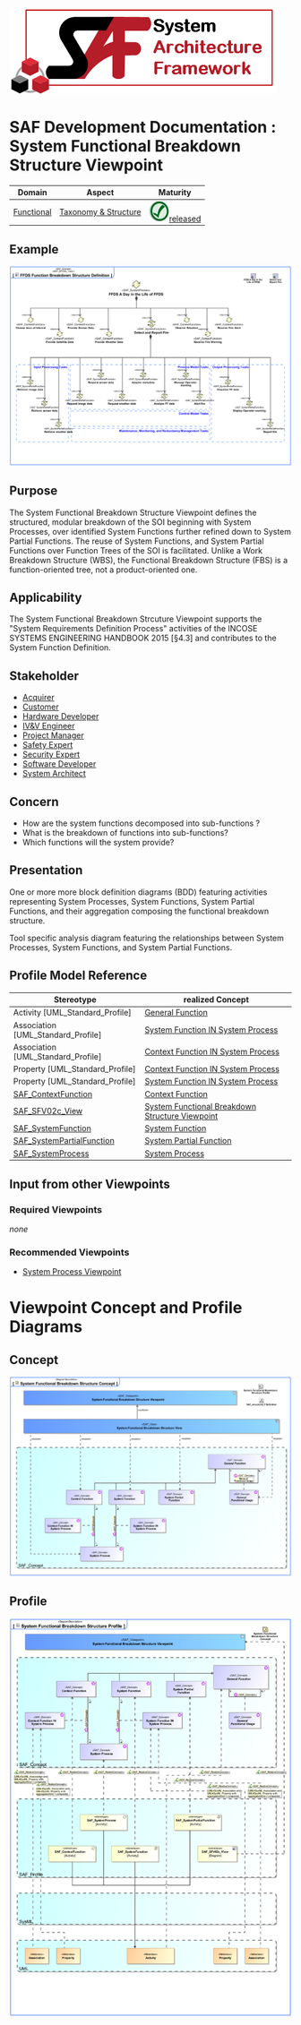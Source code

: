 ![System Architecture Framework](../../diagrams/Logo_SAF.png)
# SAF Development Documentation : System Functional Breakdown Structure Viewpoint
|**Domain**|**Aspect**|**Maturity**|
| --- | --- | --- |
|[Functional](../../domains.md#Domain-Functional)|[Taxonomy & Structure](../../aspects.md#Aspect-Taxonomy-&-Structure)|![Released](../../diagrams/Symbol_confirmed.svg.png )[released](../../using-saf/maturity.md#released)|
## Example
![FFDS Function Breakdown Structure Definition](../../diagrams/FFDS-Function-Breakdown-Structure-Definition.svg)
## Purpose
The System Functional Breakdown Structure Viewpoint defines the structured, modular breakdown of the SOI beginning with System Processes, over identified System Functions further refined down to System Partial Functions. The reuse of System Functions, and System Partial Functions over Function Trees of the SOI is facilitated. Unlike a Work Breakdown Structure (WBS), the Functional Breakdown Structure (FBS) is a function-oriented tree, not a product-oriented one.
## Applicability
The System Functional Breakdown Strcuture Viewpoint supports the "System Requirements Definition Process" activities of the INCOSE SYSTEMS ENGINEERING HANDBOOK 2015 [§4.3] and contributes to the System Function Definition.
## Stakeholder
* [Acquirer](../../stakeholders.md#Acquirer)
* [Customer](../../stakeholders.md#Customer)
* [Hardware Developer](../../stakeholders.md#Hardware-Developer)
* [IV&V Engineer](../../stakeholders.md#IV&V-Engineer)
* [Project Manager](../../stakeholders.md#Project-Manager)
* [Safety Expert](../../stakeholders.md#Safety-Expert)
* [Security Expert](../../stakeholders.md#Security-Expert)
* [Software Developer](../../stakeholders.md#Software-Developer)
* [System Architect](../../stakeholders.md#System-Architect)
## Concern
* How are the system functions decomposed into sub-functions ? 
* What is the breakdown of functions into sub-functions?
* Which functions will the system provide?
## Presentation
One or more more block definition diagrams (BDD) featuring activities representing System Processes, System Functions, System Partial Functions, and their aggregation composing the functional breakdown structure.

Tool specific analysis diagram featuring the relationships between System Processes, System Functions, and System Partial Functions.

## Profile Model Reference
|Stereotype | realized Concept|
|---|---|
|Activity [UML_Standard_Profile]|[General Function](../concept/concepts.md#General-Function)|
|Association [UML_Standard_Profile]|[System Function IN System Process](../concept/concepts.md#System-Function-IN-System-Process)|
|Association [UML_Standard_Profile]|[Context Function IN System Process](../concept/concepts.md#Context-Function-IN-System-Process)|
|Property [UML_Standard_Profile]|[Context Function IN System Process](../concept/concepts.md#Context-Function-IN-System-Process)|
|Property [UML_Standard_Profile]|[System Function IN System Process](../concept/concepts.md#System-Function-IN-System-Process)|
|[SAF_ContextFunction](../../stereotypes.md#SAF_ContextFunction)|[Context Function](../concept/concepts.md#Context-Function)|
|[SAF_SFV02c_View](../../stereotypes.md#SAF_SFV02c_View)|[System Functional Breakdown Structure Viewpoint](../concept/concepts.md#System-Functional-Breakdown-Structure-Viewpoint)|
|[SAF_SystemFunction](../../stereotypes.md#SAF_SystemFunction)|[System Function](../concept/concepts.md#System-Function)|
|[SAF_SystemPartialFunction](../../stereotypes.md#SAF_SystemPartialFunction)|[System Partial Function](../concept/concepts.md#System-Partial-Function)|
|[SAF_SystemProcess](../../stereotypes.md#SAF_SystemProcess)|[System Process](../concept/concepts.md#System-Process)|
## Input from other Viewpoints
### Required Viewpoints
*none*
### Recommended Viewpoints
* [System Process Viewpoint](System-Process-Viewpoint.md)
# Viewpoint Concept and Profile Diagrams
## Concept
![System Functional Breakdown Structure Concept](diagrams/System-Functional-Breakdown-Structure-Concept.svg)
## Profile
![System Functional Breakdown Structure Profile](diagrams/System-Functional-Breakdown-Structure-Profile.svg)
